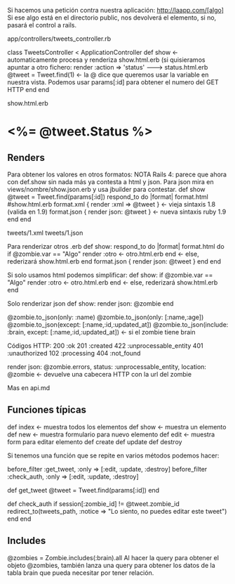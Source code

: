 Si hacemos una petición contra nuestra aplicación:
http://laapp.com/[algo]
Si ese algo está en el directorio public, nos devolverá el elemento, si no, pasará el control a rails.

app/controllers/tweets_controller.rb

class TweetsController < ApplicationController
  def show <- automaticamente procesa y renderiza show.html.erb (si quisieramos apuntar a otro fichero: render :action => 'status' ---> status.html.erb
    @tweet = Tweet.find(1) <- la @ dice que queremos usar la variable en nuestra vista. Podemos usar params[:id] para obtener el numero del GET HTTP
  end
end

show.html.erb
<h1><%= @tweet.Status %></h1>


## Renders ##
Para obtener los valores en otros formatos:
NOTA Rails 4: parece que ahora con def.show sin nada más ya contesta a html y json. Para json mira en views/nombre/show.json.erb y usa jbuilder para contestar.
def show 
  @tweet = Tweet.find(params[:id])
  respond_to do |format|
    format.html #show.html.erb
    format.xml { render :xml => @tweet } <- vieja sintaxis 1.8 (valida en 1.9)
    format.json { render json: @tweet } <- nueva sintaxis ruby 1.9
  end
end

tweets/1.xml
tweets/1.json

Para renderizar otros .erb
def show:
  respond_to do |format|
    format.html do
      if @zombie.var == "Algo"
        render :otro <- otro.html.erb
      end <- else, rederizará show.html.erb
    end
    format.json { render json: @tweet }
  end
end


Si solo usamos html podemos simplificar:
def show:
  if @zombie.var == "Algo"
    render :otro <- otro.html.erb
  end <- else, rederizará show.html.erb
end

Solo renderizar json
def show:
  render json: @zombie
end

@zombie.to_json(only: :name)
@zombie.to_json(only: [:name,:age])
@zombie.to_json(except: [:name,:id,:updated_at])
@zombie.to_json(include: :brain, except: [:name,:id,:updated_at]) <- si el zombie tiene brain


Códigos HTTP:
200 :ok
201 :created
422 :unprocessable_entity
401 :unauthorized
102 :processing
404 :not_found

render json: @zombie.errors, status: :unprocessable_entity, location: @zombie <- devuelve una cabecera HTTP con la url del zombie


Mas en api.md


## Funciones típicas ##
def index <- muestra todos los elementos
def show <- muestra un elemento
def new <- muestra formulario para nuevo elemento
def edit <- muestra form para editar elemento
def create
def update
def destroy


Si tenemos una función que se repite en varios métodos podemos hacer:

before_filter :get_tweet, :only => [:edit, :update, :destroy]
before_filter :check_auth, :only => [:edit, :update, :destroy]

def get_tweet
  @tweet = Tweet.find(params[:id])
end

def check_auth
  if session[:zombie_id] != @tweet.zombie_id
    redirect_to(tweets_path, :notice => "Lo siento, no puedes editar este tweet")
  end
end


## Includes
@zombies = Zombie.includes(:brain).all
Al hacer la query para obtener el objeto @zombies, también lanza una query para obtener los datos de la tabla brain que pueda necesitar por tener relación.

